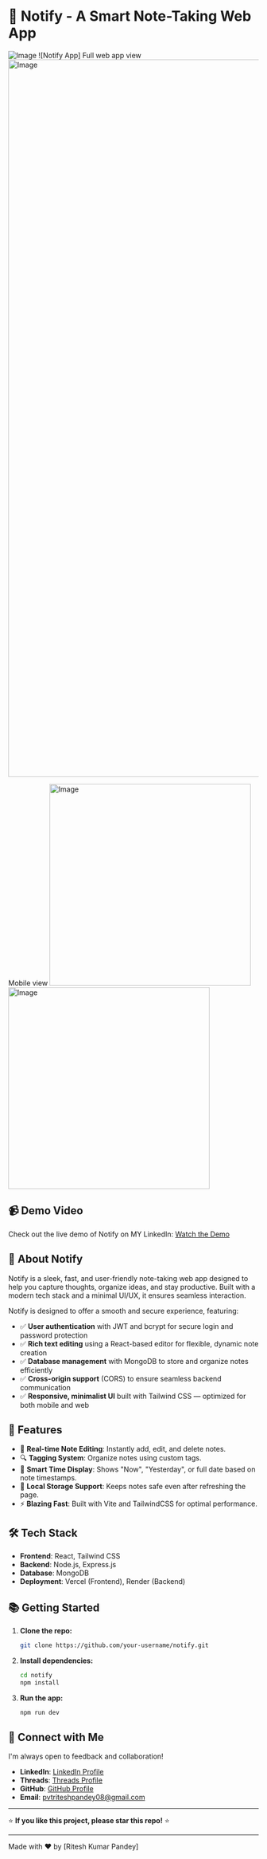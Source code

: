 # 🚀 Notify - A Smart Note-Taking Web App

![Image](https://github.com/user-attachments/assets/d4707f1c-091e-4a88-a54e-56d95f8a4d6b)
![Notify App]
Full web app view
<img width="1440" alt="Image" src="https://github.com/user-attachments/assets/580afed9-8c23-46cf-ac27-14f30d139826" />

Mobile view
<img width="405" alt="Image" src="https://github.com/user-attachments/assets/9a4b4d06-e009-425e-81f1-6e6c124ad53b" />
<img width="405" alt="Image" src="https://github.com/user-attachments/assets/f1817b68-ae95-4d08-8840-1d0a48e64d19" />
## 📹 Demo Video
Check out the live demo of Notify on MY LinkedIn:
[Watch the Demo]([https://www.linkedin.com/posts/your-linkedin-profile/demo-video](https://www.linkedin.com/posts/ritesh-kumar-pandey-9b3296305_notifyapp-mernstack-react-activity-7300946368104140801-Iz6w?utm_source=share&utm_medium=member_desktop&rcm=ACoAAE3RbxcB5-KDrsULMJbtWe77Pstj2lrkSKw)](https://www.linkedin.com/posts/ritesh-kumar-pandey-9b3296305_notifyapp-mernstack-react-activity-7300946368104140801-Iz6w?utm_source=share&utm_medium=member_desktop&rcm=ACoAAE3RbxcB5-KDrsULMJbtWe77Pstj2lrkSKw))

## 📒 About Notify
Notify is a sleek, fast, and user-friendly note-taking web app designed to help you capture thoughts, organize ideas, and stay productive. Built with a modern tech stack and a minimal UI/UX, it ensures seamless interaction.

Notify is designed to offer a smooth and secure experience, featuring:
- ✅ **User authentication** with JWT and bcrypt for secure login and password protection
- ✅ **Rich text editing** using a React-based editor for flexible, dynamic note creation
- ✅ **Database management** with MongoDB to store and organize notes efficiently
- ✅ **Cross-origin support** (CORS) to ensure seamless backend communication
- ✅ **Responsive, minimalist UI** built with Tailwind CSS — optimized for both mobile and web

## 🌟 Features
- 📝 **Real-time Note Editing**: Instantly add, edit, and delete notes.
- 🔍 **Tagging System**: Organize notes using custom tags.
- 📅 **Smart Time Display**: Shows "Now", "Yesterday", or full date based on note timestamps.
- 💾 **Local Storage Support**: Keeps notes safe even after refreshing the page.
- ⚡ **Blazing Fast**: Built with Vite and TailwindCSS for optimal performance.

## 🛠️ Tech Stack
- **Frontend**: React, Tailwind CSS
- **Backend**: Node.js, Express.js
- **Database**: MongoDB
- **Deployment**: Vercel (Frontend), Render (Backend)

## 📚 Getting Started
1. **Clone the repo:**
   ```bash
   git clone https://github.com/your-username/notify.git
   ```
2. **Install dependencies:**
   ```bash
   cd notify
   npm install
   ```
3. **Run the app:**
   ```bash
   npm run dev
   ```

## 🤝 Connect with Me
I'm always open to feedback and collaboration!
- **LinkedIn**: [LinkedIn Profile](www.linkedin.com/in/ritesh-kumar-pandey-9b3296305)
- **Threads**: [Threads Profile](https://www.threads.net/@rajjj.pandeyy?igshid=NTc4MTIwNjQ2YQ==)
- **GitHub**: [GitHub Profile](https://github.com/your-username)
- **Email**: pvtriteshpandey08@gmail.com

---

⭐ **If you like this project, please star this repo!** ⭐

---

Made with ❤️ by [Ritesh Kumar Pandey]

